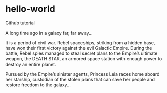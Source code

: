 # hello-world
Github tutorial

A long time ago in a galaxy far, far away...

It is a period of civil war. Rebel spaceships, striking from a hidden base, have won their first victory against the evil Galactic Empire. During the battle, Rebel spies managed to steal secret plans to the Empire’s ultimate weapon, the DEATH STAR, an armored space station with enough power to destroy an entire planet. 

Pursued by the Empire’s sinister agents, Princess Leia races home aboard her starship, custodian of the stolen plans that can save her people and restore freedom to the galaxy...
